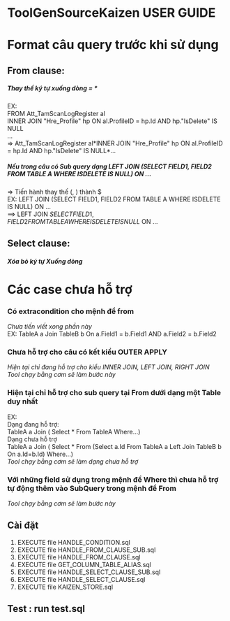 # ToolGenSourceKaizen USER GUIDE
# Format câu query trước khi sử dụng
## From clause:
##### Thay thế ký tự xuống dòng = \*   
  EX:  
     FROM Att_TamScanLogRegister al  
     INNER JOIN "Hre_Profile" hp ON al.ProfileID = hp.Id AND hp."IsDelete" IS NULL  
     ...  
  => Att_TamScanLogRegister al\*INNER JOIN "Hre_Profile" hp ON al.ProfileID = hp.Id AND hp."IsDelete" IS NULL\*...  
##### Nếu trong câu có Sub query dạng LEFT JOIN (SELECT FIELD1, FIELD2 FROM TABLE A WHERE ISDELETE IS NULL) ON ...  
  => Tiến hành thay thế (, ) thành $  
  EX: LEFT JOIN (SELECT FIELD1, FIELD2 FROM TABLE A WHERE ISDELETE IS NULL) ON ...  
  ==> LEFT JOIN $SELECT FIELD1, FIELD2 FROM TABLE A WHERE ISDELETE IS NULL$ ON ...  
## Select clause:  
##### Xóa bỏ ký tự Xuống dòng  
# Các case chưa hỗ trợ  
### Có extracondition cho mệnh đề from  
*Chưa tiến viết xong phần này*   
EX: TableA a Join TableB b On a.Field1 = b.Field1 AND a.Field2 = b.Field2  
### Chưa hỗ trợ cho câu có kết kiểu OUTER APPLY  
*Hiện tại chỉ đang hỗ trợ cho kiểu INNER JOIN, LEFT JOIN, RIGHT JOIN*  
*Tool chạy bằng cơm sẽ làm bước này*  
### Hiện tại chỉ hỗ trợ cho sub query tại From dưới dạng một Table duy nhất  
EX:  
  Dạng đang hỗ trợ:  
    TableA a Join ( Select * From TableA Where...)   
  Dạng chưa hỗ trợ  
    TableA a Join ( Select * From (Select a.Id From TableA a Left Join TableB b On a.Id=b.Id) Where...)   
*Tool chạy bằng cơm sẽ làm dạng chưa hỗ trợ*  
### Với những field sử dụng trong mệnh đề Where thì chưa hỗ trợ tự động thêm vào SubQuery trong mệnh đề From  
*Tool chạy bằng cơm sẽ làm bước này*

## Cài đặt  
  1. EXECUTE file HANDLE_CONDITION.sql  
  2. EXECUTE file HANDLE_FROM_CLAUSE_SUB.sql  
  3. EXECUTE file HANDLE_FROM_CLAUSE.sql  
  4. EXECUTE file GET_COLUMN_TABLE_ALIAS.sql  
  5. EXECUTE file HANDLE_SELECT_CLAUSE_SUB.sql  
  6. EXECUTE file HANDLE_SELECT_CLAUSE.sql  
  7. EXECUTE file KAIZEN_STORE.sql  
    
## Test : run test.sql

